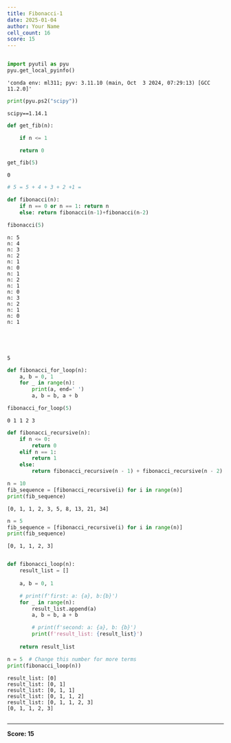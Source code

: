 ```yaml
---
title: Fibonacci-1
date: 2025-01-04
author: Your Name
cell_count: 16
score: 15
---
```


```python

```


```python
import pyutil as pyu
pyu.get_local_pyinfo()
```




    'conda env: ml311; pyv: 3.11.10 (main, Oct  3 2024, 07:29:13) [GCC 11.2.0]'




```python
print(pyu.ps2("scipy"))
```

    scipy==1.14.1
    



```python
def get_fib(n):

    if n <= 1

    return 0
```


```python
get_fib(5)
```




    0




```python
# 5 = 5 + 4 + 3 + 2 +1 = 
```


```python
def fibonacci(n):
    if n == 0 or n == 1: return n
    else: return fibonacci(n-1)+fibonacci(n-2)
```


```python
fibonacci(5)
```

    n: 5
    n: 4
    n: 3
    n: 2
    n: 1
    n: 0
    n: 1
    n: 2
    n: 1
    n: 0
    n: 3
    n: 2
    n: 1
    n: 0
    n: 1





    5




```python
def fibonacci_for_loop(n):
    a, b = 0, 1
    for _ in range(n):
        print(a, end=' ')
        a, b = b, a + b
```


```python
fibonacci_for_loop(5)
```

    0 1 1 2 3 


```python
def fibonacci_recursive(n):
    if n <= 0:
        return 0
    elif n == 1:
        return 1
    else:
        return fibonacci_recursive(n - 1) + fibonacci_recursive(n - 2)
```


```python
n = 10
fib_sequence = [fibonacci_recursive(i) for i in range(n)]
print(fib_sequence)
```

    [0, 1, 1, 2, 3, 5, 8, 13, 21, 34]



```python
n = 5
fib_sequence = [fibonacci_recursive(i) for i in range(n)]
print(fib_sequence)
```

    [0, 1, 1, 2, 3]



```python

```


```python
def fibonacci_loop(n):
    result_list = []
    
    a, b = 0, 1

    # print(f'first: a: {a}, b:{b}')
    for _ in range(n):
        result_list.append(a)
        a, b = b, a + b

        # print(f'second: a: {a}, b: {b}')
        print(f'result_list: {result_list}')
        
    return result_list

n = 5  # Change this number for more terms
print(fibonacci_loop(n))
```

    result_list: [0]
    result_list: [0, 1]
    result_list: [0, 1, 1]
    result_list: [0, 1, 1, 2]
    result_list: [0, 1, 1, 2, 3]
    [0, 1, 1, 2, 3]



```python

```


---
**Score: 15**